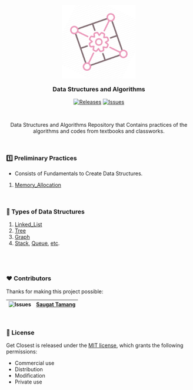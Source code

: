 <h3 align="center">
	<img src="./NOTES/Resources/DSA_icon.png" width="200" alt="Logo"/><br/>
	<img src="https://github.com/ITSURENXD/Graphics/blob/bd657f55d4a8417d32914cc0bab738200310085a/NOTES/Resources/transparent.png" height="30" width="0px"/>
	Data Structures and Algorithms
	<img src="https://github.com/ITSURENXD/Graphics/blob/bd657f55d4a8417d32914cc0bab738200310085a/NOTES/Resources/transparent.png" height="30" width="0px"/>
</h3> 
<p align="center">
	<a href="https://github.com/ITSURENXD/get_closest/releases/latest">
		<img alt="Releases" src="https://img.shields.io/github/v/release/ITSURENXD/DSA?style=for-the-badge&logo=github&color=F2CDCD&logoColor=D9E0EE&labelColor=302D41"/></a>
	<a href="https://github.com/ITSURENXD/get_closest/issues">
		<img alt="Issues" src="https://img.shields.io/github/issues/ITSURENXD/DSA?style=for-the-badge&logo=gitbook&color=B5E8E0&logoColor=D9E0EE&labelColor=302D41"></a>
</p>
&nbsp;
<p align="center">Data Structures and Algorithms Repository that Contains practices of the algorithms and codes from textbooks and classworks. </p>

&nbsp;

### 1️⃣ Preliminary Practices
- Consists of Fundamentals to Create Data Structures.
1. [Memory_Allocation](./NOTES/Memory_Allocation.md)

&nbsp;

### 🔱 Types of Data Structures
1. [Linked_List](./NOTES/Linked_List.md)
2. [Tree](./NOTES/Tree.md)
3. [Graph](./NOTES/Graph.md)
4. [Stack](./NOTES/Stack.md), [Queue](./NOTES/Queue.md), [etc](./NOTES/Miscellaneous.md).

&nbsp;
-----
### ❤️ Contributors

Thanks for making this project possible:

| <img alt="Issues" src="https://avatars.githubusercontent.com/u/42739895?v=4" width="25" height="25"> | <a href="https://github.com/ITSURENXD">Saugat Tamang</a> |
|----------------|----------------|

&nbsp;

### 📜 License

Get Closest is released under the [MIT license](./LICENSE), which grants the following permissions:

- Commercial use
- Distribution
- Modification
- Private use

&nbsp;
